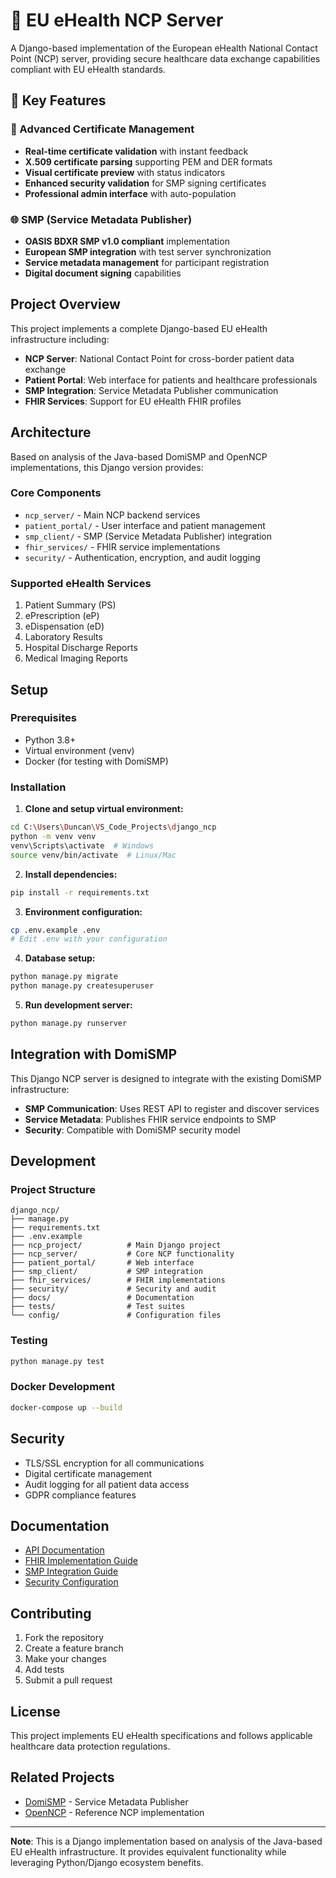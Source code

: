 # 🏥 EU eHealth NCP Server

A Django-based implementation of the European eHealth National Contact Point (NCP) server, providing secure healthcare data exchange capabilities compliant with EU eHealth standards.

## 🎯 Key Features

### 🔐 Advanced Certificate Management

- **Real-time certificate validation** with instant feedback
- **X.509 certificate parsing** supporting PEM and DER formats  
- **Visual certificate preview** with status indicators
- **Enhanced security validation** for SMP signing certificates
- **Professional admin interface** with auto-population

### 🌐 SMP (Service Metadata Publisher)

- **OASIS BDXR SMP v1.0 compliant** implementation
- **European SMP integration** with test server synchronization
- **Service metadata management** for participant registration
- **Digital document signing** capabilities

## Project Overview

This project implements a complete Django-based EU eHealth infrastructure including:

- **NCP Server**: National Contact Point for cross-border patient data exchange
- **Patient Portal**: Web interface for patients and healthcare professionals  
- **SMP Integration**: Service Metadata Publisher communication
- **FHIR Services**: Support for EU eHealth FHIR profiles

## Architecture

Based on analysis of the Java-based DomiSMP and OpenNCP implementations, this Django version provides:

### Core Components

- `ncp_server/` - Main NCP backend services
- `patient_portal/` - User interface and patient management
- `smp_client/` - SMP (Service Metadata Publisher) integration
- `fhir_services/` - FHIR service implementations
- `security/` - Authentication, encryption, and audit logging

### Supported eHealth Services

1. Patient Summary (PS)
2. ePrescription (eP)
3. eDispensation (eD)
4. Laboratory Results
5. Hospital Discharge Reports
6. Medical Imaging Reports

## Setup

### Prerequisites

- Python 3.8+
- Virtual environment (venv)
- Docker (for testing with DomiSMP)

### Installation

1. **Clone and setup virtual environment:**

```bash
cd C:\Users\Duncan\VS_Code_Projects\django_ncp
python -m venv venv
venv\Scripts\activate  # Windows
source venv/bin/activate  # Linux/Mac
```

2. **Install dependencies:**

```bash
pip install -r requirements.txt
```

3. **Environment configuration:**

```bash
cp .env.example .env
# Edit .env with your configuration
```

4. **Database setup:**

```bash
python manage.py migrate
python manage.py createsuperuser
```

5. **Run development server:**

```bash
python manage.py runserver
```

## Integration with DomiSMP

This Django NCP server is designed to integrate with the existing DomiSMP infrastructure:

- **SMP Communication**: Uses REST API to register and discover services
- **Service Metadata**: Publishes FHIR service endpoints to SMP
- **Security**: Compatible with DomiSMP security model

## Development

### Project Structure

```
django_ncp/
├── manage.py
├── requirements.txt
├── .env.example
├── ncp_project/          # Main Django project
├── ncp_server/           # Core NCP functionality
├── patient_portal/       # Web interface
├── smp_client/           # SMP integration
├── fhir_services/        # FHIR implementations
├── security/             # Security and audit
├── docs/                 # Documentation
├── tests/                # Test suites
└── config/               # Configuration files
```

### Testing

```bash
python manage.py test
```

### Docker Development

```bash
docker-compose up --build
```

## Security

- TLS/SSL encryption for all communications
- Digital certificate management
- Audit logging for all patient data access
- GDPR compliance features

## Documentation

- [API Documentation](docs/api.md)
- [FHIR Implementation Guide](docs/fhir.md)
- [SMP Integration Guide](docs/smp_integration.md)
- [Security Configuration](docs/security.md)

## Contributing

1. Fork the repository
2. Create a feature branch
3. Make your changes
4. Add tests
5. Submit a pull request

## License

This project implements EU eHealth specifications and follows applicable healthcare data protection regulations.

## Related Projects

- [DomiSMP](https://github.com/ddeveloper72/IESMP) - Service Metadata Publisher
- [OpenNCP](https://github.com/openncp/openncp) - Reference NCP implementation

---

**Note**: This is a Django implementation based on analysis of the Java-based EU eHealth infrastructure. It provides equivalent functionality while leveraging Python/Django ecosystem benefits.
